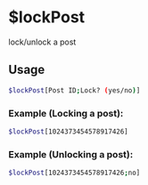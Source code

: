 # $lockPost

lock/unlock a post

## Usage

```bash
$lockPost[Post ID;Lock? (yes/no)]
```

### Example (Locking a post):
```bash
$lockPost[1024373454578917426]


```

### Example (Unlocking a post):
```bash
$lockPost[1024373454578917426;no]
```
